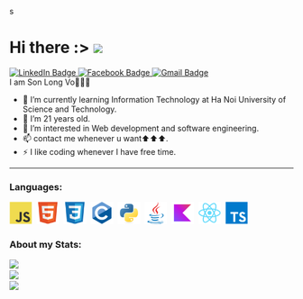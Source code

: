 s<div id="header">
  <h1>
    Hi there :>
    <img src="https://media.giphy.com/media/hvRJCLFzcasrR4ia7z/giphy.gif" width="30px"/>
  </h1>
  <div id="badges">
    <a href="https://www.linkedin.com/in/contact-sonlong/" target="_blank">
      <img src="https://img.shields.io/badge/LinkedIn-blue?style=for-the-badge&logo=linkedin&logoColor=white" alt="LinkedIn Badge"/>
    </a>
     <a href="https://www.facebook.com/sonlong2302/" target="_blank">
      <img src="https://img.shields.io/badge/Facebook-blue?style=for-the-badge&logo=facebook&logoColor=white" alt="Facebook Badge"/>
    </a>
    <a href="mailto:sonlong2302@gmail.com" target="_blank">
      <img src="https://img.shields.io/badge/Gmail-red?style=for-the-badge&logo=gmail&logoColor=white" alt="Gmail Badge"/>
    </a>
  </div>
</div> 
I am Son Long Vo🥇🔥🦾

- 🔭 I’m currently learning Information Technology at Ha Noi University of Science and Technology.
- 🌱 I’m 21 years old.
- 🤔 I’m interested in Web development and software engineering.
- 📫 contact me whenever u want⬆️⬆️⬆️.
- ⚡ I like coding whenever I have free time.
---
### Languages:
<div>
  <img src="https://github.com/devicons/devicon/blob/master/icons/javascript/javascript-original.svg" title="JavaScript" alt="JavaScript" width="40" height="40"/>&nbsp;
  <img src="https://github.com/devicons/devicon/blob/master/icons/html5/html5-original.svg" title="Html" alt="Html" width="40" height="40"/>&nbsp;
  <img src="https://github.com/devicons/devicon/blob/master/icons/css3/css3-original.svg" title="CSS" alt="CSS" width="40" height="40"/>&nbsp;
  <img src="https://github.com/devicons/devicon/blob/master/icons/c/c-original.svg" title="C" alt="C" width="40" height="40"/>&nbsp;
  <img src="https://github.com/devicons/devicon/blob/master/icons/python/python-original.svg" title="Python" alt="Python" width="40" height="40"/>&nbsp;
  <img src="https://github.com/devicons/devicon/blob/master/icons/java/java-original.svg" title="Java" alt="Java" width="40" height="40"/>&nbsp;
  <img src="https://github.com/devicons/devicon/blob/master/icons/kotlin/kotlin-original.svg" title="Kotlin" alt="Kotlin" width="40" height="40"/>&nbsp;
  <img src="https://github.com/devicons/devicon/blob/master/icons/react/react-original.svg" title="React" alt="React" width="40" height="40"/>&nbsp;
  <img src="https://github.com/devicons/devicon/blob/master/icons/typescript/typescript-original.svg" title="TypeScript" alt="TypeScript" width="40" height="40"/>&nbsp;
</div>

### About my Stats:
![](https://github-readme-stats.vercel.app/api?username=Longbuonlam&theme=radical&hide_border=false&include_all_commits=false&count_private=false)<br/>
![](https://github-readme-streak-stats.herokuapp.com/?user=Longbuonlam&theme=radical&hide_border=false)<br/>
![](https://github-readme-stats.vercel.app/api/top-langs/?username=Longbuonlam&theme=radical&hide_border=false&include_all_commits=false&count_private=false&layout=compact)
